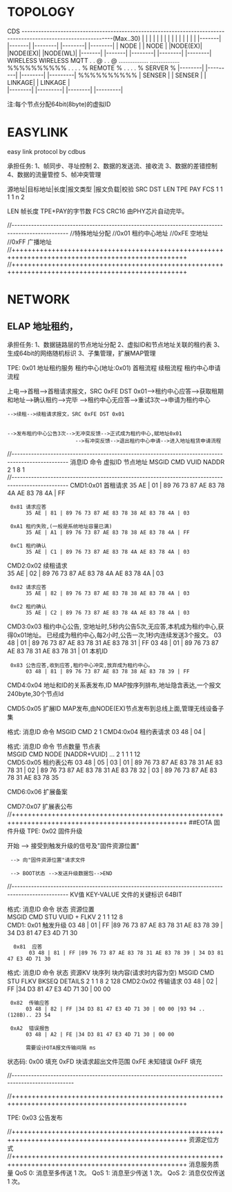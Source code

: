 # TOPOLOGY

CDS ---------------------------------------------------------------------------------------------------------------(Max..30)
        |               |                   |                               |                             |
		|          		|             		|                          		|                         	  |
		|          		|             		|                          		|                         	  |
	|-------|      	|-------|         	|--------|                     	|--------|                    |--------|
	| NODE  |      	| NODE  |         	|NODE(EX)|                     	|NODE(EX)|                    |NODE(WL)|
	|-------|      	|-------|         	|--------|                    	|--------|                    |--------|
	                                     WIRELESS                        WIRELESS                        MQTT
		           		              		.                           	.                              @
											.                    			.                              @
									.................            	.................                 %%%%%%%%%%
									.     	        .            	.     	        .                 % REMOTE %
									.               .            	.               .                 % SERVER %
								|--------|     |---------|      |--------|     |---------|            %%%%%%%%%%
							    | SENSER |	   | SENSER  |      | LINKAGE|     | LINKAGE |              	
		                        |--------|     |---------|      |--------|     |---------|              

注:每个节点分配64bit(8byte)的虚拟ID

# EASYLINK
easy link protocol by cdbus

承担任务:
1、帧同步、寻址控制
2、数据的发送流、接收流
3、数据的差错控制
4、数据的流量管控
5、帧冲突管理


源地址|目标地址|长度|报文类型 |报文负载|校验
  SRC    DST    LEN     TPE      PAY    FCS
   1      1      1       1        n      2
 

LEN  帧长度  TPE+PAY的字节数
FCS  CRC16   由PHY芯片自动完毕。

//--------------------------------------------------------------------------------------------------
//特殊地址分配
//0x01 租约中心地址
//0xFE 空地址
//0xFF 广播地址
//++++++++++++++++++++++++++++++++++++++++++++++++++++++++++++++++++++++++++++++++++++++++++++++++++
//++++++++++++++++++++++++++++++++++++++++++++++++++++++++++++++++++++++++++++++++++++++++++++++++++
# NETWORK

## ELAP 地址租约，

承担任务:
1、数据链路层的节点地址分配
2、虚拟ID和节点地址关联的租约表
3、生成64bit的网络随机标识
3、子集管理，扩展MAP管理

TPE: 0x01 地址租约服务
租约中心(地址:0x01)
首租流程
续租流程
租约中心申请流程

上电-->首租-->首租请求报文，SRC 0xFE DST 0x01-->租约中心应答-->获取租期和地址-->确认租约-->完毕
                                             -->租约中心无应答-->重试3次-->申请为租约中心

    -->续租-->续租请求报文，SRC 0xFE DST 0x01


    -->发布租约中心公告3次-->无冲突反馈-->正式成为租约中心,赋地址0x01
                          -->有冲突反馈-->退出租约中心申请-->进入地址租赁申请流程
//--------------------------------------------------------------------------------------------------
消息ID  命令   虚拟ID    节点地址
 MSGID  CMD     VUID      NADDR  
   2     1       8          1     
//--------------------------------------------------------------------------------------------------
CMD1:0x01 首租请求
		  35 AE | 01 | 89 76 73 87 AE 83 78 4A AE 83 78 4A | FF
		  
	 0x81 请求应答	  
          35 AE | 81 | 89 76 73 87 AE 83 78 38 AE 83 78 4A | 03	
		  
	 0xA1 租约失败,(一般是系统地址容量已满)
          35 AE | A1 | 89 76 73 87 AE 83 78 38 AE 83 78 4A | FF
		  
	 0xC1 租约确认
          35 AE | C1 | 89 76 73 87 AE 83 78 4A AE 83 78 4A | 03


CMD2:0x02 续租请求  
          35 AE | 02 | 89 76 73 87 AE 83 78 4A AE 83 78 4A | 03
		  
	 0x82 请求应答	  
          35 AE | 82 | 89 76 73 87 AE 83 78 38 AE 83 78 4A | 03	
		  
	 0xC2 租约确认
          35 AE | C2 | 89 76 73 87 AE 83 78 4A AE 83 78 4A | 03


CMD3:0x03 租约中心公告,
          空地址时,5秒内公告5次,无应答,本机成为租约中心,获得0x01地址。
          已经成为租约中心,每2小时,公告一次,1秒内连续发送3个报文。
          03 48 | 01 | 89 76 73 87 AE 83 78 31 AE 83 78 31 | FF
		  03 48 | 01 | 89 76 73 87 AE 83 78 31 AE 83 78 31 | 01
		                       本机ID

     0x83 公告应答,收到应答,租约中心冲突,放弃成为租约中心。
	      03 48 | 81 | 89 76 73 87 AE 83 78 38 AE 83 78 39 | FF

CMD4:0x04 地址和ID的关系表发布,ID MAP按序列排布,地址隐含表达,一个报文240byte,30个节点Id

CMD5:0x05 扩展ID MAP发布,由NODE(EX)节点发布到总线上面,管理无线设备子集


格式: 消息ID  命令
       MSGID  CMD
         2     1 
CMD4:0x04 租约表请求
       03 48 | 04 | 


格式: 消息ID  命令  节点数量       节点表      
       MSGID  CMD     NODE      [NADDR+VUID] ... 
         2     1       1           1    12  
CMD5:0x05 租约表公布
       03 48 | 05 | 03 | 01 | 89 76 73 87 AE 83 78 31 AE 83 78 31 | 02 | 89 76 73 87 AE 83 78 31 AE 83 78 32 | 03 | 89 76 73 87 AE 83 78 31 AE 83 78 35 

CMD6:0x06 扩展备案

CMD7:0x07 扩展表公布
//++++++++++++++++++++++++++++++++++++++++++++++++++++++++++++++++++++++++++++++++++++++++++++++++++
##EOTA 固件升级
TPE: 0x02 固件升级

开始 --> 接受到触发升级的信号及"固件资源位置"

     --> 向"固件资源位置"请求文件

     --> BOOT状态 -->发送升级数据包-->END
//--------------------------------------------------------------------------------------------------
KV值 KEY-VALUE 文件的关键标识 64BIT



格式: 消息ID  命令  状态   资源位置   
       MSGID  CMD   STU   VUID + FLKV
         2     1     1     12     8  
CMD1: 0x01 触发升级
           03 48 | 01 | FF |89 76 73 87 AE 83 78 31 AE 83 78 39 | 34 D3 81 47 E3 4D 71 30
		
      0x81  应答
	       03 48 | 81 | FF |89 76 73 87 AE 83 78 31 AE 83 78 39 | 34 D3 81 47 E3 4D 71 30

格式: 消息ID   命令  状态       资源KV   块序列   块内容(请求时内容为空)
       MSGID   CMD   STU         FLKV    BKSEQ    DETAILS
         2      1     1           8        2        128	
CMD2:0x02  传输请求
          03 48 | 02 | FF |34 D3 81 47 E3 4D 71 30 | 00 00 
		  
	 0x82  传输应答
	      03 48 | 82 | FF |34 D3 81 47 E3 4D 71 30 | 00 00 |93 94 ..(128B).. 23 54
		  
     0xA2  错误报告
          03 48 | A2 | FE |34 D3 81 47 E3 4D 71 30 | 00 00 
		  
		  需要设计OTA报文传输间隔 ms

状态码:
     0x00 填充
	 0xFD 块请求超出文件范围
	 0xFE 未知错误
	 0xFF 填充

//----------------------------------------------------------------------------------------------------


 
     
//++++++++++++++++++++++++++++++++++++++++++++++++++++++++++++++++++++++++++++++++++++++++++++++++++

TPE: 0x03 公告发布

//++++++++++++++++++++++++++++++++++++++++++++++++++++++++++++++++++++++++++++++++++++++++++++++++++
资源定位方式
//++++++++++++++++++++++++++++++++++++++++++++++++++++++++++++++++++++++++++++++++++++++++++++++++++
消息服务质量
QoS 0: 消息至多传送 1 次。
QoS 1: 消息至少传送 1 次。
QoS 2: 消息仅仅传送 1 次。

